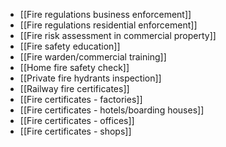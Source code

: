 - [[Fire regulations business enforcement]]
- [[Fire regulations residential enforcement]]
- [[Fire risk assessment in commercial property]]
- [[Fire safety education]]
- [[Fire warden/commercial training]]
- [[Home fire safety check]]
- [[Private fire hydrants inspection]]
- [[Railway fire certificates]]
- [[Fire certificates - factories]]
- [[Fire certificates - hotels/boarding houses]]
- [[Fire certificates - offices]]
- [[Fire certificates - shops]]
